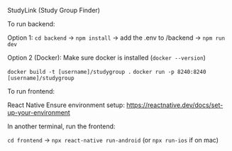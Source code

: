 StudyLink (Study Group Finder)

To run backend:

Option 1:
`cd backend` -> `npm install` -> add the .env to /backend -> `npm run dev`

Option 2 (Docker):
Make sure docker is installed (`docker --version`)

`docker build -t [username]/studygroup .`
`docker run -p 8240:8240 [username]/studygroup`

To run frontend:

React Native
Ensure environment setup: https://reactnative.dev/docs/set-up-your-environment

In another terminal, run the frontend:

`cd frontend` -> `npx react-native run-android` (or `npx run-ios` if on mac)
